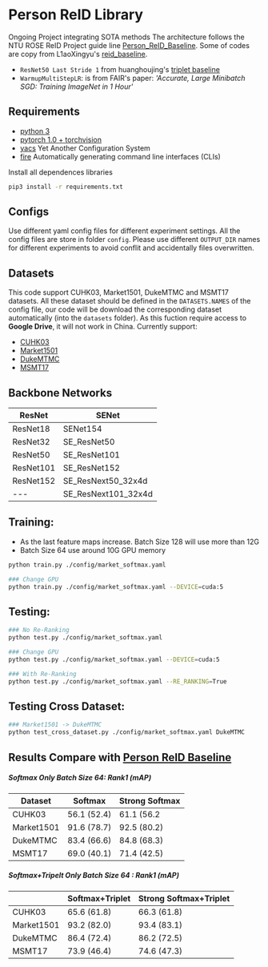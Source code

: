 # Person ReID Library
Ongoing Project integrating SOTA methods
The architecture follows the NTU ROSE ReID Project guide line [Person_ReID_Baseline](https://github.com/LinShanify/Person_ReID_Baseline). Some of codes are copy from L1aoXingyu's [reid_baseline](https://github.com/L1aoXingyu/reid_baseline).

* `ResNet50 Last Stride 1` from huanghoujing's [triplet baseline](https://github.com/huanghoujing/person-reid-triplet-loss-baseline) 
* `WarmupMultiStepLR`: is from FAIR's paper: _'Accurate, Large Minibatch SGD: Training ImageNet in 1 Hour'_


## Requirements
- [python 3](https://www.python.org/downloads/)
- [pytorch 1.0 + torchvision](https://pytorch.org/)
- [yacs](https://github.com/rbgirshick/yacs) Yet Another Configuration System
- [fire](https://github.com/google/python-fire) Automatically generating command line interfaces (CLIs)

Install all dependences libraries
``` bash
pip3 install -r requirements.txt
```

## Configs

Use different yaml config files for different experiment settings. All the config files are store in folder `config`. Please use different `OUTPUT_DIR` names for different experiments to avoid conflit and accidentally files overwritten.


## Datasets
This code support CUHK03, Market1501, DukeMTMC and MSMT17 datasets. All these dataset should be defined in the `DATASETS.NAMES` of the config file, our code will be download the corresponding dataset automatically (into the `datasets` folder). As this fuction require access to __Google Drive__, it will not work in China. 
Currently support:
* [CUHK03](http://www.ee.cuhk.edu.hk/~xgwang/CUHK_identification.html)
* [Market1501](http://www.liangzheng.org/Project/project_reid.html)
* [DukeMTMC](https://github.com/layumi/DukeMTMC-reID_evaluation)
* [MSMT17](https://www.pkuvmc.com/publications/msmt17.html)

## Backbone Networks
| __ResNet__ | __SENet__ |
|-----------|---------------------|
| ResNet18 | SENet154 |
| ResNet32 | SE_ResNet50 |
| ResNet50 | SE_ResNet101 |
| ResNet101 | SE_ResNet152 |
| ResNet152 | SE_ResNext50_32x4d |
| --- | SE_ResNext101_32x4d |

## Training:
* As the last feature maps increase. Batch Size 128 will use more than 12G
* Batch Size 64 use around 10G GPU memory
``` bash
python train.py ./config/market_softmax.yaml

### Change GPU
python train.py ./config/market_softmax.yaml --DEVICE=cuda:5
```

## Testing:
``` bash
### No Re-Ranking
python test.py ./config/market_softmax.yaml

### Change GPU
python test.py ./config/market_softmax.yaml --DEVICE=cuda:5

### With Re-Ranking
python test.py ./config/market_softmax.yaml --RE_RANKING=True
```

## Testing Cross Dataset:
``` bash
### Market1501 -> DukeMTMC
python test_cross_dataset.py ./config/market_softmax.yaml DukeMTMC
```

## Results Compare with [Person ReID Baseline](https://github.com/LinShanify/Person_ReID_Baseline)
##### Softmax Only Batch Size 64: Rank1 (mAP)

|Dataset     |    Softmax  |Strong Softmax|
|     ---    |     --      | --           |
| CUHK03     | 56.1 (52.4) | 61.1 (56.2   |
| Market1501 | 91.6 (78.7) | 92.5 (80.2)  |
| DukeMTMC   | 83.4 (66.6) | 84.8 (68.3)  |
| MSMT17     | 69.0 (40.1) | 71.4 (42.5)  |

##### Softmax+Tripelt Only Batch Size 64 : Rank1  (mAP)

|            |Softmax+Triplet| Strong Softmax+Triplet |
|     ---    |     --        | --                     |
| CUHK03     | 65.6 (61.8)   | 66.3 (61.8)            |
| Market1501 | 93.2 (82.0)   | 93.4 (83.1)            |
| DukeMTMC   | 86.4 (72.4)   | 86.2 (72.5)            |
| MSMT17     | 73.9 (46.4)   | 74.6 (47.3)            |

